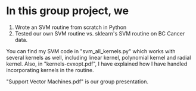 # In this group project, we

1) Wrote an SVM routine from scratch in Python
2) Tested our own SVM routine vs. sklearn's SVM routine on BC Cancer data.

You can find my SVM code in "svm_all_kernels.py" which works with several kernels as well,
 including linear kernel, polynomial kernel and radial kernel. Also, in "kernels-cvxopt.pdf", I have explained how
I have handled incorporating kernels in the routine.

"Support Vector Machines.pdf" is our group presentation.
